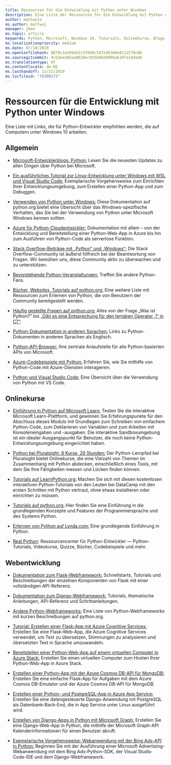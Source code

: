 ```yaml
---
title: Ressourcen für die Entwicklung mit Python unter Windows
description: Eine Liste der Ressourcen für die Entwicklung mit Python unter Windows.
author: mattwojo
ms.author: mattwoj
manager: jken
ms.topic: article
keywords: Python, Microsoft, Windows 10, Tutorials, Onlinekurse, Blogs, Veranstaltungen
ms.localizationpriority: medium
ms.date: 07/19/2019
ms.openlocfilehash: 8870c1e269eb2c5f049c5431d6360e8c11570c0b
ms.sourcegitcommit: 4cb3ee28baa8020ec925b0bdd896ab197a1ddadb
ms.translationtype: HT
ms.contentlocale: de-DE
ms.lasthandoff: 11/21/2019
ms.locfileid: "74309172"
---
```

# <a name="resources-for-developing-with-python-on-windows"></a>Ressourcen für die Entwicklung mit Python unter Windows

Eine Liste mit Links, die für Python-Entwickler empfohlen werden, die auf Computern unter Windows 10 arbeiten.

## <a name="general"></a>Allgemein

- [Microsoft-Entwicklerblogs: Python:](https://devblogs.microsoft.com/python/) Lesen Sie die neuesten Updates zu allen Dingen über Python bei Microsoft.

- [Ein ausführliches Tutorial zur Linux-Entwicklung unter Windows mit WSL und Visual Studio Code:](https://devblogs.microsoft.com/commandline/an-in-depth-tutorial-on-linux-development-on-windows-with-wsl-and-visual-studio-code/) Exemplarische Vorgehensweise zum Einrichten Ihrer Entwicklungsumgebung, zum Erstellen einer Python-App und zum Debuggen.

- [Verwenden von Python unter Windows:](https://docs.python.org/3/using/windows.html) Diese Dokumentation auf python.org bietet eine Übersicht über das Windows-spezifische Verhalten, das Sie bei der Verwendung von Python unter Microsoft Windows kennen sollten.

- [Azure für Python-Cloudentwickler:](https://docs.microsoft.com/azure/python/) Dokumentation mit allem – von der Entwicklung und Bereitstellung einer Python-Web-App in Azure bis hin zum Ausführen von Python-Code als serverlose Funktion.

- [Stack Overflow-Beiträge mit „Python“ und „Windows“:](https://stackoverflow.com/questions/4750806/how-do-i-install-pip-on-windows/12476379) Die Stack Overflow-Community ist äußerst hilfreich bei der Beantwortung von Fragen. Wir bemühen uns, diese Community aktiv zu überwachen und zu unterstützen.

- [Bevorstehende Python-Veranstaltungen:](https://www.python.org/events/python-events) Treffen Sie andere Python-Fans.

- [Bücher, Websites, Tutorials auf python.org:](https://wiki.python.org/moin/BeginnersGuide/Programmers) Eine weitere Liste mit Ressourcen zum Erlernen von Python, die von Benutzern der Community bereitgestellt werden.

- [Häufig gestellte Fragen auf python.org:](https://docs.python.org/3/faq/) Alles von der Frage „Was ist Python?“ bis [„Gibt es eine Entsprechung für den ternären Operator ,?‘ in C?“](https://docs.python.org/3/faq/programming.html#is-there-an-equivalent-of-c-s-ternary-operator).

- [Python-Dokumentation in anderen Sprachen:](https://wiki.python.org/moin/Languages) Links zu Python-Dokumenten in anderen Sprachen als Englisch.

- [Python-API-Browser:](https://docs.microsoft.com/python/api/?view=azure-python) Ihre zentrale Anlaufstelle für alle Python-basierten APIs von Microsoft.

- [Azure-Codebeispiele mit Python:](https://azure.microsoft.com/en-us/resources/samples/?platform=python&sort=0) Erfahren Sie, wie Sie mithilfe von Python-Code mit Azure-Diensten interagieren.

- [Python und Visual Studio Code:](https://code.visualstudio.com/docs/languages/python) Eine Übersicht über die Verwendung von Python mit VS Code.

## <a name="online-courses"></a>Onlinekurse

- [Einführung in Python auf Microsoft Learn:](https://docs.microsoft.com/en-us/learn/modules/intro-to-python/) Testen Sie die interaktive Microsoft Learn-Plattform, und gewinnen Sie Erfahrungspunkte für den Abschluss dieses Moduls mit Grundlagen zum Schreiben von einfachem Python-Code, zum Deklarieren von Variablen und zum Arbeiten mit Konsoleneingaben und -ausgaben. Die interaktive Sandboxumgebung ist ein idealer Ausgangspunkt für Benutzer, die noch keine Python-Entwicklungsumgebung eingerichtet haben.

- [Python bei Pluralsight: 8 Kurse, 29 Stunden:](https://app.pluralsight.com/paths/skills/python) Der Python-Lernpfad bei Pluralsight bietet Onlinekurse, die eine Vielzahl von Themen im Zusammenhang mit Python abdecken, einschließlich eines Tools, mit dem Sie Ihre Fähigkeiten messen und Lücken finden können.

- [Tutorials auf LearnPython.org:](https://www.learnpython.org/) Machen Sie sich mit diesen kostenlosen interaktiven Python-Tutorials von den Leuten bei DataCamp mit den ersten Schritten mit Python vertraut, ohne etwas installieren oder einrichten zu müssen.

- [Tutorials auf python.org:](https://docs.python.org/3/tutorial/index.html) Hier finden Sie eine Einführung in die grundlegenden Konzepte und Features der Programmiersprache und des Systems Python.

- [Erlernen von Python auf Lynda.com:](https://www.lynda.com/Python-tutorials/Learning-Python/661773-2.html) Eine grundlegende Einführung in Python.

- [Real Python](https://realpython.com/): Ressourcencenter für Python-Entwickler — Python-Tutorials, Videokurse, Quizze, Bücher, Codebeispiele und mehr.

## <a name="web-development"></a>Webentwicklung

- [Dokumentation zum Flask-Webframework:](https://flask.palletsprojects.com/en/1.1.x/) Schnellstarts, Tutorials und Beschreibungen der einzelnen Komponenten von Flask mit einer vollständigen API-Referenz.

- [Dokumentation zum Django-Webframework:](https://docs.djangoproject.com/en/2.2/) Tutorials, thematische Anleitungen, API-Referenz und Schrittanleitungen.

- [Andere Python-Webframeworks:](https://wiki.python.org/moin/WebFrameworks) Eine Liste von Python-Webframeworks mit kurzen Beschreibungen auf python.org.

- [Tutorial: Erstellen einer Flask-App mit Azure Cognitive Services:](https://docs.microsoft.com/azure/cognitive-services/translator/tutorial-build-flask-app-translation-synthesis) Erstellen Sie eine Flask-Web-App, die Azure Cognitive Services verwendet, um Text zu übersetzen, Stimmungen zu analysieren und übersetzten Text in Sprache umzuwandeln.

- [Bereitstellen einer Python-Web-App auf einem virtuellen Computer in Azure Stack:](https://docs.microsoft.com/azure-stack/user/azure-stack-dev-start-howto-vm-python) Erstellen Sie einen virtuellen Computer zum Hosten Ihrer Python-Web-App in Azure Stack.

- [Erstellen einer Python-App mit der Azure Cosmos DB-API für MongoDB:](https://docs.microsoft.com/azure/cosmos-db/create-mongodb-flask) Erstellen Sie eine einfache Flask-App für Aufgaben mit dem Azure Cosmos DB-Emulator und der Azure Cosmos DB-API für MongoDB.

- [Erstellen einer Python- und PostgreSQL-App in Azure App Service:](https://docs.microsoft.com/azure/app-service/containers/tutorial-python-postgresql-app) Erstellen Sie eine datengesteuerte Django-Anwendung mit PostgreSQL als Datenbank-Back-End, die in App Service unter Linux ausgeführt wird.

- [Erstellen von Django-Apps in Python mit Microsoft Graph:](https://docs.microsoft.com/graph/tutorials/python) Erstellen Sie eine Django-Web-App in Python, die mithilfe der Microsoft Graph-API Kalenderinformationen für einen Benutzer abruft.

- [Exemplarische Vorgehensweise: Webanwendung mit der Bing Ads-API in Python:](https://docs.microsoft.com/advertising/guides/walkthrough-web-application-python?view=bingads-13) Beginnen Sie mit der Ausführung einer Microsoft Advertising-Webanwendung mit dem Bing Ads-Python-SDK, der Visual Studio Code-IDE und dem Django-Webframework.
